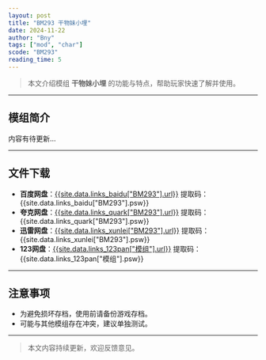 ```yaml
---
layout: post
title: "BM293 干物妹小埋"
date: 2024-11-22
author: "Bny"
tags: ["mod", "char"]
scode: "BM293"
reading_time: 5
---
```


> 本文介绍模组 **干物妹小埋** 的功能与特点，帮助玩家快速了解并使用。

---

## 模组简介

内容有待更新...

---

## 文件下载
- **百度网盘**：[{{site.data.links_baidu["BM293"].url}}]({{site.data.links_baidu["BM293"].url}}) 提取码：{{site.data.links_baidu["BM293"].psw}}
- **夸克网盘**：[{{site.data.links_quark["BM293"].url}}]({{site.data.links_quark["BM293"].url}}) 提取码：{{site.data.links_quark["BM293"].psw}}
- **迅雷网盘**：[{{site.data.links_xunlei["BM293"].url}}]({{site.data.links_xunlei["BM293"].url}}) 提取码：{{site.data.links_xunlei["BM293"].psw}}
- **123网盘**：[{{site.data.links_123pan["模组"].url}}]({{site.data.links_123pan["模组"].url}}) 提取码：{{site.data.links_123pan["模组"].psw}}

---

## 注意事项
- 为避免损坏存档，使用前请备份游戏存档。
- 可能与其他模组存在冲突，建议单独测试。

---

> 本文内容持续更新，欢迎反馈意见。
